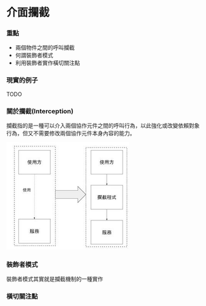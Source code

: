 # 介面攔截

### 重點

* &#x20;兩個物件之間的呼叫攔截
* 何謂裝飾者模式
* 利用裝飾者實作橫切關注點

### 現實的例子

TODO

### 關於攔截(Interception)

攔截指的是一種可以介入兩個協作元件之間的呼叫行為，以此強化或改變依賴對象行為，但又不需要修改兩個協作元件本身內容的能力。

![簡單的攔截示意圖](.gitbook/assets/9-1.jpeg)

### 裝飾者模式

裝飾者模式其實就是攔截機制的一種實作

### 橫切關注點
